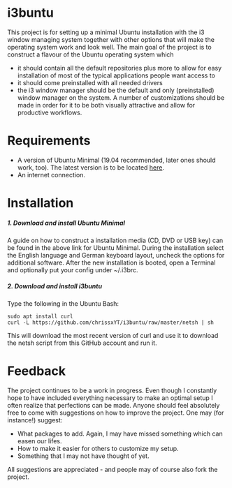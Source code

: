 # i3buntu

This project is for setting up a minimal Ubuntu installation with the i3 window managing system together with other options that will make the operating system work and look well. The main goal of the project is to construct a flavour of the Ubuntu operating system which
* it should contain all the default repositories plus more to allow for easy installation of most of the typical applications people want access to
* it should come preinstalled with all needed drivers
* the i3 window manager should be the default and only (preinstalled) window manager on the system. A number of customizations should be made in order for it to be both visually attractive and allow for productive workflows.


# Requirements
* A version of Ubuntu Minimal (19.04 recommended, later ones should work, too). The latest version is to be located [here](https://ubuntu.com/download/desktop).
* An internet connection.

# Installation

##### 1. Download and install Ubuntu Minimal

A guide on how to construct a installation media (CD, DVD or USB key) can be found in the above link for Ubuntu Minimal. During the installation select the English language and German keyboard layout, uncheck the options for additional software. After the new installation is booted, open a Terminal and optionally put your config under ~/.i3brc.

##### 2. Download and install i3buntu

Type the following in the Ubuntu Bash:
```
sudo apt install curl
curl -L https://github.com/chrissxYT/i3buntu/raw/master/netsh | sh
```
This will download the most recent version of curl and use it to download the netsh script from this GitHub account and run it.

# Feedback
The project continues to be a work in progress. Even though I constantly hope to have included everything necessary to make an optimal setup I often realize that perfections can be made. Anyone should feel absolutely free to come with suggestions on how to improve the project. One may (for instance!) suggest:
* What packages to add. Again, I may have missed something which can easen our lifes.
* How to make it easier for others to customize my setup.
* Something that I may not have thought of yet.

All suggestions are appreciated - and people may of course also fork the project.
